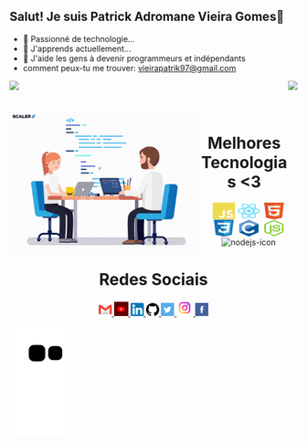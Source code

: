 ## Salut! Je suis Patrick Adromane Vieira Gomes👋
- 🔭 Passionné de technologie...
- 🌱 J'apprends actuellement... 
- 🌱 J'aide les gens à devenir programmeurs et indépendants 
- comment peux-tu me trouver: vieirapatrik97@gmail.com

<div>
<img  height="180em" src="https://github-readme-stats.vercel.app/api?username=Adromane&show_icons=true&theme=great-gatsby&include_all_commits=true&count_private=true"/>
<img align="right" height="180em" src="https://github-readme-stats.vercel.app/api/top-langs/?username=Adromane&layout=compact&langs_count=16&theme=great-gatsby"/>
</div>
<br>

<div  align="center"> 
  <div style="display: inline_block"><br>
    <img align="left" height="250" alt="coding-time" src="giphy (2)-prog.gif">
    <h1 align="center">Melhores Tecnologias <3</h1>
    <img align="center" height="30" width="40" alt="js-icon"  src="https://raw.githubusercontent.com/devicons/devicon/master/icons/javascript/javascript-plain.svg">
    <img align="center" height="30" width="40" alt="react-icon" src="https://raw.githubusercontent.com/devicons/devicon/master/icons/react/react-original.svg">
    <img align="center" height="30" width="40" alt="html-icon" src="https://raw.githubusercontent.com/devicons/devicon/master/icons/html5/html5-original.svg">
    <img align="center" height="30" width="40" alt="css-icon" src="https://raw.githubusercontent.com/devicons/devicon/master/icons/css3/css3-original.svg">
    <img align="center" height="30" width="40" alt="c-icon" src="https://raw.githubusercontent.com/devicons/devicon/master/icons/c/c-original.svg">
    <img align="center" height="30" width="40" alt="nodejs-icon" src="https://raw.githubusercontent.com/devicons/devicon/master/icons/nodejs/nodejs-original.svg">
    <img align="center" height="30" width="40" alt="nodejs-icon" src="https://raw.githubusercontent.com/jmnote/z-icons/master/svg/cpp.svg">
   </div>
    
  
  <h1 align="center">Redes Sociais</h1>
  <a href = "https://mail.google.com/mail/u/0/#inbox//">
      <img width="23" src="gmail.png">
    </a>
    <a href = "https://www.youtube.com//">
      <img width="25" src="logo-youtube.jpg">
    </a>
    <a href = "https://www.linkedin.com/in/patrik-adromane-vieira-gomes-14970722b//">
      <img width="23" src="linkedin (1).png">
    </a>
    <a href = "https://github.com/Adromane//">
      <img width="23" src="github.png">
    </a>
    <a href = "https://twitter.com/Patrick05904738">
      <img width="23" src="logo-twitter 3.jpg">
    </a>
    <a href = "https://www.instagram.com/patrick.jh_travolta//">
      <img width="29" src="instagram (1).png">
    </a>
    <a href = "https://www.facebook.com//">
      <img width="23" src="logo-facebook.2.jpg">
    </a>
</div>
  
![Snake animation](https://github.com/Adromane/Adromane/blob/output/github-contribution-grid-snake.svg)
